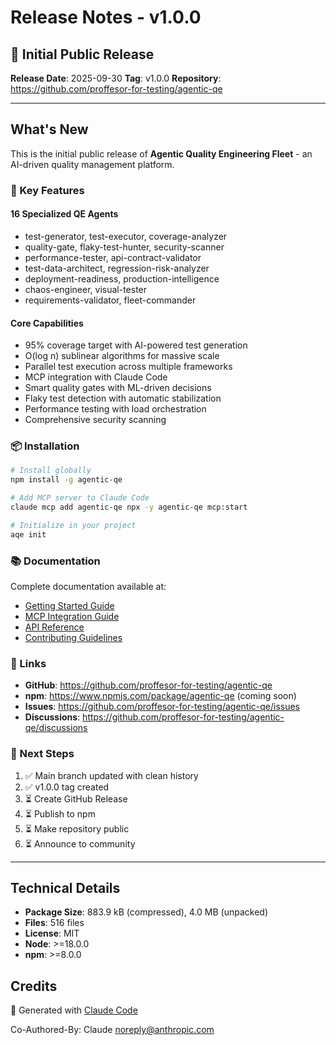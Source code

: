 # Release Notes - v1.0.0

## 🎉 Initial Public Release

**Release Date**: 2025-09-30
**Tag**: v1.0.0
**Repository**: https://github.com/proffesor-for-testing/agentic-qe

---

## What's New

This is the initial public release of **Agentic Quality Engineering Fleet** - an AI-driven quality management platform.

### 🚀 Key Features

#### 16 Specialized QE Agents
- test-generator, test-executor, coverage-analyzer
- quality-gate, flaky-test-hunter, security-scanner
- performance-tester, api-contract-validator
- test-data-architect, regression-risk-analyzer
- deployment-readiness, production-intelligence
- chaos-engineer, visual-tester
- requirements-validator, fleet-commander

#### Core Capabilities
- 95% coverage target with AI-powered test generation
- O(log n) sublinear algorithms for massive scale
- Parallel test execution across multiple frameworks
- MCP integration with Claude Code
- Smart quality gates with ML-driven decisions
- Flaky test detection with automatic stabilization
- Performance testing with load orchestration
- Comprehensive security scanning

### 📦 Installation

```bash
# Install globally
npm install -g agentic-qe

# Add MCP server to Claude Code
claude mcp add agentic-qe npx -y agentic-qe mcp:start

# Initialize in your project
aqe init
```

### 📚 Documentation

Complete documentation available at:
- [Getting Started Guide](docs/guides/GETTING-STARTED.md)
- [MCP Integration Guide](docs/guides/MCP-INTEGRATION.md)
- [API Reference](docs/api/index.html)
- [Contributing Guidelines](CONTRIBUTING.md)

### 🔗 Links

- **GitHub**: https://github.com/proffesor-for-testing/agentic-qe
- **npm**: https://www.npmjs.com/package/agentic-qe (coming soon)
- **Issues**: https://github.com/proffesor-for-testing/agentic-qe/issues
- **Discussions**: https://github.com/proffesor-for-testing/agentic-qe/discussions

### 🎯 Next Steps

1. ✅ Main branch updated with clean history
2. ✅ v1.0.0 tag created
3. ⏳ Create GitHub Release
4. ⏳ Publish to npm
5. ⏳ Make repository public
6. ⏳ Announce to community

---

## Technical Details

- **Package Size**: 883.9 kB (compressed), 4.0 MB (unpacked)
- **Files**: 516 files
- **License**: MIT
- **Node**: >=18.0.0
- **npm**: >=8.0.0

## Credits

🤖 Generated with [Claude Code](https://claude.com/claude-code)

Co-Authored-By: Claude <noreply@anthropic.com>
